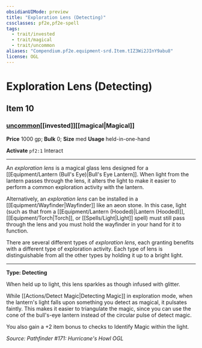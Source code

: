 ```yaml
---
obsidianUIMode: preview
title: "Exploration Lens (Detecting)"
cssclasses: pf2e,pf2e-spell
tags:
  - trait/invested
  - trait/magical
  - trait/uncommon
aliases: "Compendium.pf2e.equipment-srd.Item.tIZ3Wi2JInY9abu8"
license: OGL
---
```

# Exploration Lens (Detecting)
## Item 10
### [uncommon](uncommon.md "Uncommon Rarity Trait")[[invested]][[magical|Magical]]


**Price** 1000 gp; 
**Bulk** 0; **Size** med
**Usage** held-in-one-hand

**Activate** `pf2:1` Interact

* * *

An _exploration lens_ is a magical glass lens designed for a [[Equipment/Lantern (Bull's Eye)|Bull's Eye Lantern]]. When light from the lantern passes through the lens, it alters the light to make it easier to perform a common exploration activity with the lantern.

Alternatively, an _exploration lens_ can be installed in a [[Equipment/Wayfinder|Wayfinder]] like an aeon stone. In this case, light (such as that from a [[Equipment/Lantern (Hooded)|Lantern (Hooded)]], [[Equipment/Torch|Torch]], or [[Spells/Light|Light]] spell) must still pass through the lens and you must hold the wayfinder in your hand for it to function.

There are several different types of _exploration lens_, each granting benefits with a different type of exploration activity. Each type of lens is distinguishable from all the other types by holding it up to a bright light.

* * *

**Type: Detecting**

When held up to light, this lens sparkles as though infused with glitter.

While [[Actions/Detect Magic|Detecting Magic]] in exploration mode, when the lantern's light falls upon something you detect as magical, it pulsates faintly. This makes it easier to triangulate the magic, since you can use the cone of the bull's-eye lantern instead of the circular pulse of detect magic.

You also gain a +2 item bonus to checks to Identify Magic within the light.

*Source: Pathfinder #171: Hurricane's Howl*
*OGL*